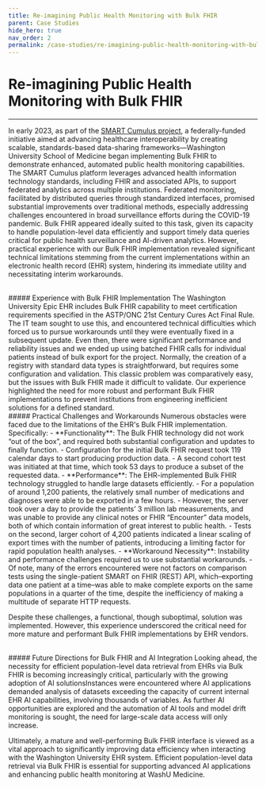 ```yaml
---
title: Re-imagining Public Health Monitoring with Bulk FHIR
parent: Case Studies
hide_hero: true
nav_order: 2
permalink: /case-studies/re-imagining-public-health-monitoring-with-bulk-fhir
---
```

# Re-imagining Public Health Monitoring with Bulk FHIR
<hr class="mb-6"/>

In early 2023, as part of the <a href="https://academic.oup.com/jamia/article-abstract/31/8/1638/7690920" target="_blank">SMART Cumulus project</a>, a federally-funded initiative aimed at advancing healthcare interoperability by creating scalable, standards-based data-sharing frameworks—Washington University School of Medicine began implementing Bulk FHIR to demonstrate enhanced, automated public health monitoring capabilities. The SMART Cumulus platform leverages advanced health information technology standards, including FHIR and associated APIs, to support federated analytics across multiple institutions. Federated monitoring, facilitated by distributed queries through standardized interfaces, promised substantial improvements over traditional methods, especially addressing challenges encountered in broad surveillance efforts during the COVID-19 pandemic. Bulk FHIR appeared ideally suited to this task, given its capacity to handle population-level data efficiently and support timely data queries critical for public health surveillance and AI-driven analytics. However, practical experience with our Bulk FHIR implementation revealed significant technical limitations stemming from the current implementations within an electronic health record (EHR) system, hindering its immediate utility and necessitating interim workarounds.

<br/>
##### Experience with Bulk FHIR Implementation
The Washington University Epic EHR includes Bulk FHIR capability to meet certification requirements specified in the ASTP/ONC 21st Century Cures Act Final Rule. The IT team sought to use this, and encountered technical difficulties which forced us to pursue workarounds until they were eventually fixed in a subsequent update. Even then, there were significant performance and reliability issues and we ended up using batched FHIR calls for individual patients instead of bulk export for the project. Normally, the creation of a registry with standard data types is straightforward, but requires some configuration and validation. This classic problem was comparatively easy, but the issues with Bulk FHIR made it difficult to validate. Our experience highlighted the need for more robust and performant Bulk FHIR implementations to prevent institutions from engineering inefficient solutions for a defined standard.

<br/>
##### Practical Challenges and Workarounds
Numerous obstacles were faced due to the limitations of the EHR's Bulk FHIR implementation. Specifically:
- **Functionality**: The Bulk FHIR technology did not work “out of the box”, and required both substantial configuration and updates to finally function. 
  - Configuration for the initial Bulk FHIR request took 119 calendar days to start producing production data.
  - A second cohort test was initiated at that time, which took 53 days to produce a subset of the requested data.
- **Performance**: The EHR-implemented Bulk FHIR technology struggled to handle large datasets efficiently. 
  - For a population of around 1,200 patients, the relatively small number of medications and diagnoses were able to be exported in a few hours. 
  - However, the server took over a day to provide the patients’ 3 million lab measurements, and was unable to provide any clinical notes or FHIR “Encounter” data models, both of which contain information of great interest to public health. 
  - Tests on the second, larger cohort of 4,200 patients indicated a linear scaling of export times with the number of patients, introducing a limiting factor for rapid population health analyses.
- **Workaround Necessity**: Instability and performance challenges required us to use substantial workarounds. 
  - Of note, many of the errors encountered were not factors on comparison tests using the single-patient SMART on FHIR (REST) API, which–exporting data one patient at a time–was able to make complete exports on the same populations in a quarter of the time, despite the inefficiency of making a multitude of separate HTTP requests.

Despite these challenges, a functional, though suboptimal, solution was implemented. However, this experience underscored the critical need for more mature and performant Bulk FHIR implementations by EHR vendors.
 
<br/>
##### Future Directions for Bulk FHIR and AI Integration
Looking ahead, the necessity for efficient population-level data retrieval from EHRs via Bulk FHIR is becoming increasingly critical, particularly with the growing adoption of AI solutionsInstances were encountered where AI applications demanded analysis of datasets exceeding the capacity of current internal EHR AI capabilities, involving thousands of variables. As further AI opportunities are explored and the automation of AI tools and model drift monitoring is sought, the need for large-scale data access will only increase.

Ultimately, a mature and well-performing Bulk FHIR interface is viewed as a vital approach to significantly improving data efficiency when interacting with the Washington University EHR system. Efficient population-level data retrieval via Bulk FHIR is essential for supporting advanced AI applications and enhancing public health monitoring at WashU Medicine.


<br />
